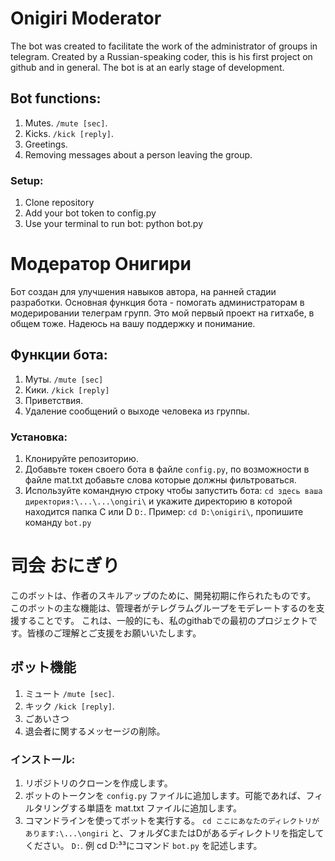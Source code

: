 # Onigiri Moderator
The bot was created to facilitate the work of the administrator of groups in telegram.
Created by a Russian-speaking coder, this is his first project on github and in general.
The bot is at an early stage of development.

## Bot functions:
1. Mutes. `/mute [sec]`.
2. Kicks. `/kick [reply]`.
3. Greetings.
4. Removing messages about a person leaving the group.

### Setup:
1. Clone repository
2. Add your bot token to config.py
3. Use your terminal to run bot:
python bot.py

# Модератор Онигири
Бот создан для улучшения навыков автора, на ранней стадии разработки.
Основная функция бота - помогать администраторам в модерировании телеграм групп.
Это мой первый проект на гитхабе, в общем тоже. Надеюсь на вашу поддержку и понимание.

## Функции бота:
1. Муты. `/mute [sec]`
2. Кики. `/kick [reply]`
3. Приветствия.
4. Удаление сообщений о выходе человека из группы.

### Установка:
1. Клонируйте репозиторию.
2. Добавьте токен своего бота в файле `config.py`, по возможности в файле mat.txt добавьте слова которые должны фильтроваться.
3. Используйте командную строку чтобы запустить бота:
`cd здесь ваша директория:\...\...\ongiri\` и укажите директорию в которой находится папка C или D 
`D:`. Пример: `cd D:\onigiri\`, пропишите команду `bot.py`

# 司会 おにぎり
このボットは、作者のスキルアップのために、開発初期に作られたものです。
このボットの主な機能は、管理者がテレグラムグループをモデレートするのを支援することです。
これは、一般的にも、私のgithabでの最初のプロジェクトです。皆様のご理解とご支援をお願いいたします。

## ボット機能
1. ミュート `/mute [sec]`.
2. キック `/kick [reply]`.
3. ごあいさつ
4. 退会者に関するメッセージの削除。

### インストール:
1. リポジトリのクローンを作成します。
2. ボットのトークンを `config.py` ファイルに追加します。可能であれば、フィルタリングする単語を mat.txt ファイルに追加します。
3. コマンドラインを使ってボットを実行する。
`cd ここにあなたのディレクトリがあります:\...\ongiri` と、フォルダCまたはDがあるディレクトリを指定してください。
`D:`. 例 cd D:³³にコマンド `bot.py` を記述します。
